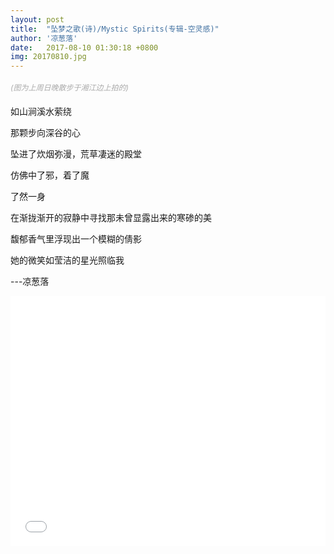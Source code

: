 ```yaml
---
layout: post
title:  "坠梦之歌(诗)/Mystic Spirits(专辑-空灵感)"
author: '凉葱落'
date:   2017-08-10 01:30:18 +0800
img: 20170810.jpg
---
```

<h5 style="font-size:12px;color:#aaa; font-weight:400;">(图为上周日晚散步于湘江边上拍的)</h5>

如山涧溪水萦绕<br>

那颗步向深谷的心<br>

坠进了炊烟弥漫，荒草凄迷的殿堂<br>

仿佛中了邪，着了魔<br>

了然一身<br>

在渐拢渐开的寂静中寻找那未曾显露出来的寒碜的美<br>

馥郁香气里浮现出一个模糊的倩影<br>

她的微笑如莹洁的星光照临我<br>

---凉葱落<br>
<iframe frameborder="0" src="//music.163.com/outchain/player?type=1&id=507295&auto=1&height=430" style="width:100%; min-height:400px;"></iframe>
